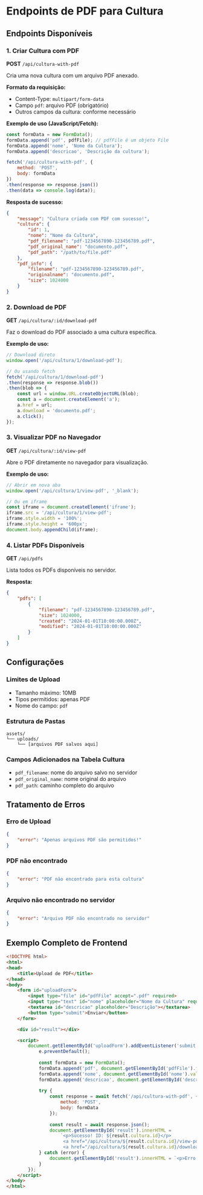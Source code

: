 # Endpoints de PDF para Cultura

## Endpoints Disponíveis

### 1. Criar Cultura com PDF
**POST** `/api/cultura-with-pdf`

Cria uma nova cultura com um arquivo PDF anexado.

**Formato da requisição:**
- Content-Type: `multipart/form-data`
- Campo `pdf`: arquivo PDF (obrigatório)
- Outros campos da cultura: conforme necessário

**Exemplo de uso (JavaScript/Fetch):**
```javascript
const formData = new FormData();
formData.append('pdf', pdfFile); // pdfFile é um objeto File
formData.append('nome', 'Nome da Cultura');
formData.append('descricao', 'Descrição da cultura');

fetch('/api/cultura-with-pdf', {
    method: 'POST',
    body: formData
})
.then(response => response.json())
.then(data => console.log(data));
```

**Resposta de sucesso:**
```json
{
    "message": "Cultura criada com PDF com sucesso!",
    "cultura": {
        "id": 1,
        "nome": "Nome da Cultura",
        "pdf_filename": "pdf-1234567890-123456789.pdf",
        "pdf_original_name": "documento.pdf",
        "pdf_path": "/path/to/file.pdf"
    },
    "pdf_info": {
        "filename": "pdf-1234567890-123456789.pdf",
        "originalname": "documento.pdf",
        "size": 1024000
    }
}
```

### 2. Download de PDF
**GET** `/api/cultura/:id/download-pdf`

Faz o download do PDF associado a uma cultura específica.

**Exemplo de uso:**
```javascript
// Download direto
window.open('/api/cultura/1/download-pdf');

// Ou usando fetch
fetch('/api/cultura/1/download-pdf')
.then(response => response.blob())
.then(blob => {
    const url = window.URL.createObjectURL(blob);
    const a = document.createElement('a');
    a.href = url;
    a.download = 'documento.pdf';
    a.click();
});
```

### 3. Visualizar PDF no Navegador
**GET** `/api/cultura/:id/view-pdf`

Abre o PDF diretamente no navegador para visualização.

**Exemplo de uso:**
```javascript
// Abrir em nova aba
window.open('/api/cultura/1/view-pdf', '_blank');

// Ou em iframe
const iframe = document.createElement('iframe');
iframe.src = '/api/cultura/1/view-pdf';
iframe.style.width = '100%';
iframe.style.height = '600px';
document.body.appendChild(iframe);
```

### 4. Listar PDFs Disponíveis
**GET** `/api/pdfs`

Lista todos os PDFs disponíveis no servidor.

**Resposta:**
```json
{
    "pdfs": [
        {
            "filename": "pdf-1234567890-123456789.pdf",
            "size": 1024000,
            "created": "2024-01-01T10:00:00.000Z",
            "modified": "2024-01-01T10:00:00.000Z"
        }
    ]
}
```

## Configurações

### Limites de Upload
- Tamanho máximo: 10MB
- Tipos permitidos: apenas PDF
- Nome do campo: `pdf`

### Estrutura de Pastas
```
assets/
└── uploads/
    └── [arquivos PDF salvos aqui]
```

### Campos Adicionados na Tabela Cultura
- `pdf_filename`: nome do arquivo salvo no servidor
- `pdf_original_name`: nome original do arquivo
- `pdf_path`: caminho completo do arquivo

## Tratamento de Erros

### Erro de Upload
```json
{
    "error": "Apenas arquivos PDF são permitidos!"
}
```

### PDF não encontrado
```json
{
    "error": "PDF não encontrado para esta cultura"
}
```

### Arquivo não encontrado no servidor
```json
{
    "error": "Arquivo PDF não encontrado no servidor"
}
```

## Exemplo Completo de Frontend

```html
<!DOCTYPE html>
<html>
<head>
    <title>Upload de PDF</title>
</head>
<body>
    <form id="uploadForm">
        <input type="file" id="pdfFile" accept=".pdf" required>
        <input type="text" id="nome" placeholder="Nome da Cultura" required>
        <textarea id="descricao" placeholder="Descrição"></textarea>
        <button type="submit">Enviar</button>
    </form>

    <div id="result"></div>

    <script>
        document.getElementById('uploadForm').addEventListener('submit', async (e) => {
            e.preventDefault();
            
            const formData = new FormData();
            formData.append('pdf', document.getElementById('pdfFile').files[0]);
            formData.append('nome', document.getElementById('nome').value);
            formData.append('descricao', document.getElementById('descricao').value);
            
            try {
                const response = await fetch('/api/cultura-with-pdf', {
                    method: 'POST',
                    body: formData
                });
                
                const result = await response.json();
                document.getElementById('result').innerHTML = 
                    `<p>Sucesso! ID: ${result.cultura.id}</p>
                     <a href="/api/cultura/${result.cultura.id}/view-pdf" target="_blank">Visualizar PDF</a>
                     <a href="/api/cultura/${result.cultura.id}/download-pdf">Download PDF</a>`;
            } catch (error) {
                document.getElementById('result').innerHTML = `<p>Erro: ${error.message}</p>`;
            }
        });
    </script>
</body>
</html>
``` 
